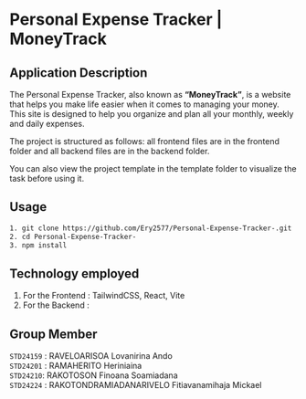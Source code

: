 # Personal Expense Tracker | MoneyTrack 

## Application Description 
The Personal Expense Tracker, also known as **“MoneyTrack”**, is a website that helps you make life easier when it comes to managing your money. This site is designed to help you organize and plan all your monthly, weekly and daily expenses.

The project is structured as follows: all frontend files are in the frontend folder and all backend files are in the backend folder.

You can also view the project template in the template folder to visualize the task before using it.

## Usage
``` bash 
1. git clone https://github.com/Ery2577/Personal-Expense-Tracker-.git   
2. cd Personal-Expense-Tracker-  
3. npm install 
```

## Technology employed
1. For the Frontend : TailwindCSS, React, Vite
2. For the Backend : 


## Group Member 
` STD24159 ` : RAVELOARISOA Lovanirina Ando <br> 
` STD24201 ` : RAMAHERITO Heriniaina <br>
` STD24210 `: RAKOTOSON Finoana Soamiadana <br>
` STD24224 ` : RAKOTONDRAMIADANARIVELO Fitiavanamihaja Mickael